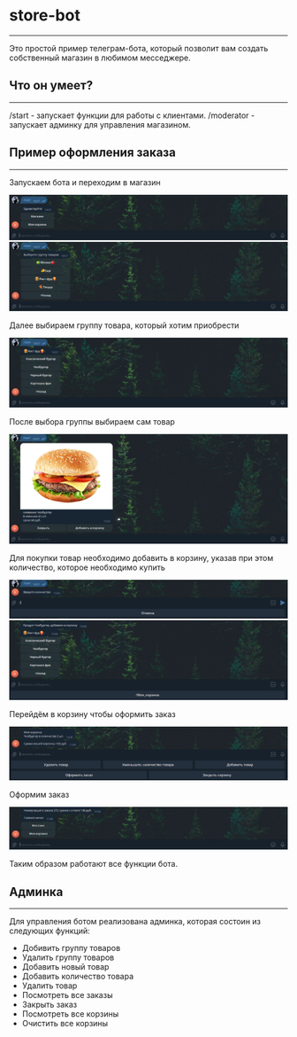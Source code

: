 # store-bot
---
Это простой пример телеграм-бота, который позволит вам создать собственный магазин в любимом месседжере.

## Что он умеет?
***
/start - запускает функции для работы с клиентами.
/moderator - запускает админку для управления магазином.
## Пример оформления заказа
___

Запускаем бота и переходим в магазин

![start](data/assets/1.PNG)![menu](data/assets/2.png)

Далее выбираем группу товара, который хотим приобрести

![start](data/assets/3.png)

После выбора группы выбираем сам товар

![start](data/assets/4.png)

Для покупки товар необходимо добавить в корзину, указав при этом количество, которое необходимо купить

![start](data/assets/5.png)![start](data/assets/6.png)


Перейдём в корзину чтобы оформить заказ

![start](data/assets/7.png)

Оформим заказ

![start](data/assets/8.png)

Таким образом работают все функции бота.

## Админка
---

Для управления ботом реализована админка, которая состоин из следующих функций:
- Добивить группу товаров
- Удалить группу товаров
- Добавить новый товар
- Добавить количество товара
- Удалить товар
- Посмотреть все заказы
- Закрыть заказ
- Посмотреть все корзины
- Очистить все корзины
